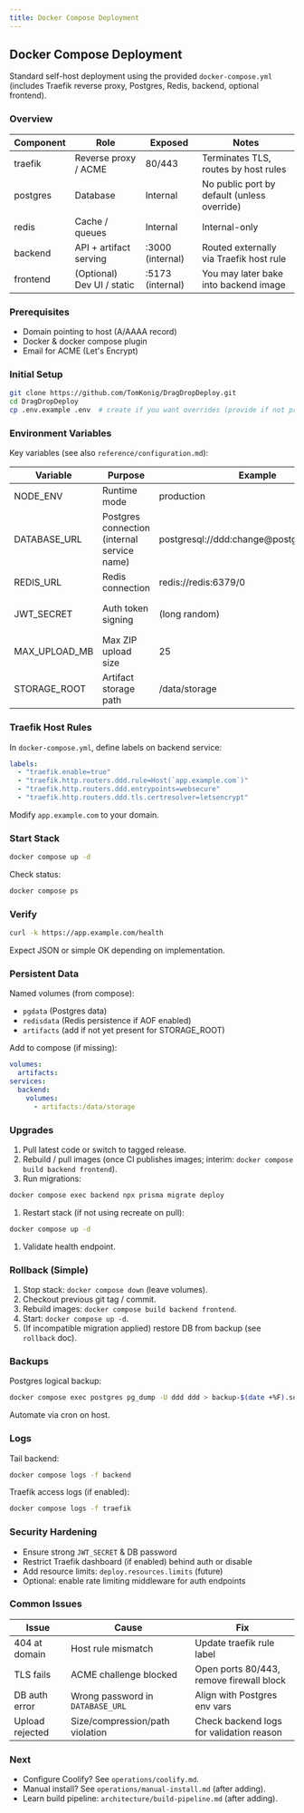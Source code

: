 ```yaml
---
title: Docker Compose Deployment
---
```


## Docker Compose Deployment

Standard self-host deployment using the provided `docker-compose.yml` (includes Traefik reverse proxy, Postgres, Redis, backend, optional frontend).

### Overview

| Component | Role | Exposed | Notes |
|-----------|------|---------|-------|
| traefik | Reverse proxy / ACME | 80/443 | Terminates TLS, routes by host rules |
| postgres | Database | Internal | No public port by default (unless override) |
| redis | Cache / queues | Internal | Internal-only |
| backend | API + artifact serving | :3000 (internal) | Routed externally via Traefik host rule |
| frontend | (Optional) Dev UI / static | :5173 (internal) | You may later bake into backend image |

### Prerequisites

- Domain pointing to host (A/AAAA record)
- Docker & docker compose plugin
- Email for ACME (Let's Encrypt)

### Initial Setup

```bash
git clone https://github.com/TomKonig/DragDropDeploy.git
cd DragDropDeploy
cp .env.example .env  # create if you want overrides (provide if not present)
```

### Environment Variables

Key variables (see also `reference/configuration.md`):

| Variable | Purpose | Example | Required |
|----------|---------|---------|----------|
| NODE_ENV | Runtime mode | production | yes |
| DATABASE_URL | Postgres connection (internal service name) | postgresql://ddd:change@postgres:5432/ddd | yes |
| REDIS_URL | Redis connection | redis://redis:6379/0 | yes |
| JWT_SECRET | Auth token signing | (long random) | yes (if auth enabled) |
| MAX_UPLOAD_MB | Max ZIP upload size | 25 | yes |
| STORAGE_ROOT | Artifact storage path | /data/storage | yes |

### Traefik Host Rules

In `docker-compose.yml`, define labels on backend service:

```yaml
labels:
  - "traefik.enable=true"
  - "traefik.http.routers.ddd.rule=Host(`app.example.com`)"
  - "traefik.http.routers.ddd.entrypoints=websecure"
  - "traefik.http.routers.ddd.tls.certresolver=letsencrypt"
```

Modify `app.example.com` to your domain.

### Start Stack

```bash
docker compose up -d
```

Check status:

```bash
docker compose ps
```

### Verify

```bash
curl -k https://app.example.com/health
```
Expect JSON or simple OK depending on implementation.

### Persistent Data

Named volumes (from compose):

- `pgdata` (Postgres data)
- `redisdata` (Redis persistence if AOF enabled)
- `artifacts` (add if not yet present for STORAGE_ROOT)

Add to compose (if missing):

```yaml
volumes:
  artifacts:
services:
  backend:
    volumes:
      - artifacts:/data/storage
```

### Upgrades

1. Pull latest code or switch to tagged release.
1. Rebuild / pull images (once CI publishes images; interim: `docker compose build backend frontend`).
1. Run migrations:

  ```bash
  docker compose exec backend npx prisma migrate deploy
  ```

1. Restart stack (if not using recreate on pull):

  ```bash
  docker compose up -d
  ```

1. Validate health endpoint.

### Rollback (Simple)

1. Stop stack: `docker compose down` (leave volumes).
2. Checkout previous git tag / commit.
3. Rebuild images: `docker compose build backend frontend`.
4. Start: `docker compose up -d`.
5. (If incompatible migration applied) restore DB from backup (see `rollback` doc).

### Backups

Postgres logical backup:

```bash
docker compose exec postgres pg_dump -U ddd ddd > backup-$(date +%F).sql
```

Automate via cron on host.

### Logs

Tail backend:

```bash
docker compose logs -f backend
```

Traefik access logs (if enabled):

```bash
docker compose logs -f traefik
```

### Security Hardening

- Ensure strong `JWT_SECRET` & DB password
- Restrict Traefik dashboard (if enabled) behind auth or disable
- Add resource limits: `deploy.resources.limits` (future)
- Optional: enable rate limiting middleware for auth endpoints

### Common Issues

| Issue | Cause | Fix |
|-------|-------|-----|
| 404 at domain | Host rule mismatch | Update traefik rule label |
| TLS fails | ACME challenge blocked | Open ports 80/443, remove firewall block |
| DB auth error | Wrong password in `DATABASE_URL` | Align with Postgres env vars |
| Upload rejected | Size/compression/path violation | Check backend logs for validation reason |

### Next

- Configure Coolify? See `operations/coolify.md`.
- Manual install? See `operations/manual-install.md` (after adding).
- Learn build pipeline: `architecture/build-pipeline.md` (after adding).
